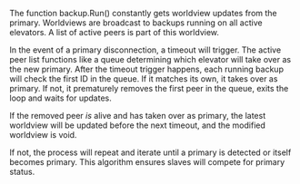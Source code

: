 The function backup.Run() constantly gets worldview updates from the primary.
Worldviews are broadcast to backups running on all active elevators. A list of active peers is part of this worldview.

In the event of a primary disconnection, a timeout will trigger. The active peer list functions like a queue determining which elevator will take over as the new primary. After the timeout trigger happens, each running backup will check the first ID in the queue. If it matches its own, it takes over as primary. If not, it prematurely removes the first peer in the queue, exits the loop and waits for updates.

If the removed peer *is* alive and has taken over as primary, the latest worldview will be updated before the next timeout, and the modified worldview is void.

If not, the process will repeat and iterate until a primary is detected or itself becomes primary. This algorithm ensures slaves will compete for primary status.
